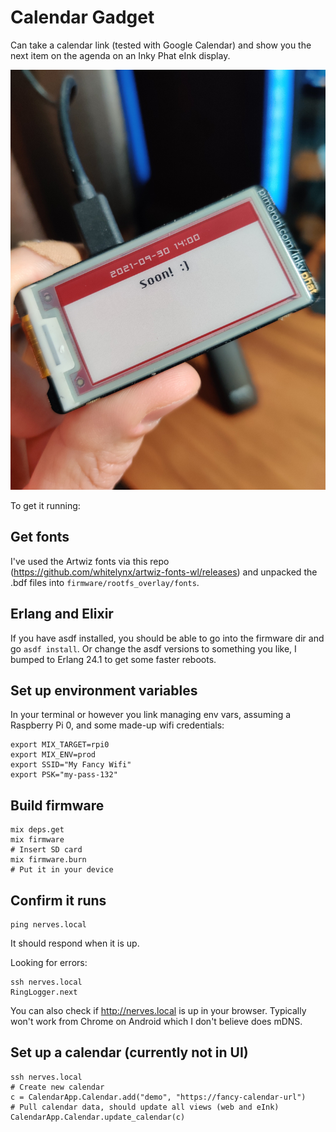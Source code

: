 # Calendar Gadget

Can take a calendar link (tested with Google Calendar) and show you the next item on the agenda on an Inky Phat eInk display.

<img src="extras/soon.jpg" alt="Picture of eInk display showing calendar event" />

To get it running:

## Get fonts

I've used the Artwiz fonts via this repo (https://github.com/whitelynx/artwiz-fonts-wl/releases) and unpacked the .bdf files into `firmware/rootfs_overlay/fonts`.

## Erlang and Elixir

If you have asdf installed, you should be able to go into the firmware dir and go `asdf install`. Or change the asdf versions to something you like, I bumped to Erlang 24.1 to get some faster reboots.

## Set up environment variables

In your terminal or however you link managing env vars, assuming a Raspberry Pi 0, and some made-up wifi credentials:

```
export MIX_TARGET=rpi0
export MIX_ENV=prod
export SSID="My Fancy Wifi"
export PSK="my-pass-132"
```

## Build firmware

```
mix deps.get
mix firmware
# Insert SD card
mix firmware.burn
# Put it in your device
```

## Confirm it runs

```
ping nerves.local
```

It should respond when it is up.

Looking for errors:

```
ssh nerves.local
RingLogger.next
```

You can also check if http://nerves.local is up in your browser. Typically won't work from Chrome on Android which I don't believe does mDNS.

## Set up a calendar (currently not in UI)

```
ssh nerves.local
# Create new calendar
c = CalendarApp.Calendar.add("demo", "https://fancy-calendar-url")
# Pull calendar data, should update all views (web and eInk)
CalendarApp.Calendar.update_calendar(c)
```



